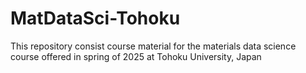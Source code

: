 # MatDataSci-Tohoku
This repository consist course material for the materials data science course offered in spring of 2025 at Tohoku University, Japan
